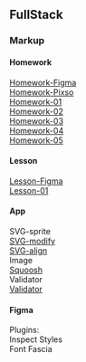 ## FullStack  
### Markup  
#### Homework
[Homework-Figma](https://www.figma.com/design/PKrXEkRSU8lhVDX2BNcbK6/goit-markup-hw-web-studio?node-id=296641-536&node-type=canvas&t=sLS934Al6JUzlKvO-0)  
[Homework-Pixso](https://pixso.net/app/editor/Ls9YrlqfyDQ-iZrweXmfuw?icon_type=1&page-id=296641%3A536)  
[Homework-01](./fullstack/markup/goit-markup-hw-01)  
[Homework-02](./fullstack/markup/goit-markup-hw-02)  
[Homework-03](./fullstack/markup/goit-markup-hw-03)  
[Homework-04](./fullstack/markup/goit-markup-hw-04)  
[Homework-05](./fullstack/markup/goit-markup-hw-05)  
#### Lesson
[Lesson-Figma](https://www.figma.com/design/pstESDjQIiclEfG4usO7l0/goit-markup-lesson-simply-chocolate?node-id=606-33&node-type=canvas&t=sLS934Al6JUzlKvO-0)  
[Lesson-01]()  

#### App
SVG-sprite  
[SVG-modify](https://icomoon.io/app/#/select)  
[SVG-align](https://svgomg.net/)  
Image  
[Squoosh](https://squoosh.app/)  
Validator  
[Validator](https://validator.w3.org/nu/)  
#### Figma  
Plugins:  
Inspect Styles  
Font Fascia  
